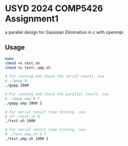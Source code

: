 # USYD 2024 COMP5426 Assignment1

a parallel design for Gaussian Elimination in c with openmpi

## Usage

```sh
make
chmod +x test.sh
chmod +x test\_omp.sh

# For running and check the serial result, use
# ./gepp N
./gepp 1000

# For running and check the parallel result, use
# ./gepp_omp N T
./gepp_omp 1000 2

# For serial result time testing, use
# sh ./test.sh N
./test.sh 1000

# For serial result time testing, use:
# ./test_omp.sh N T
./test_omp.sh 1000 2
```
